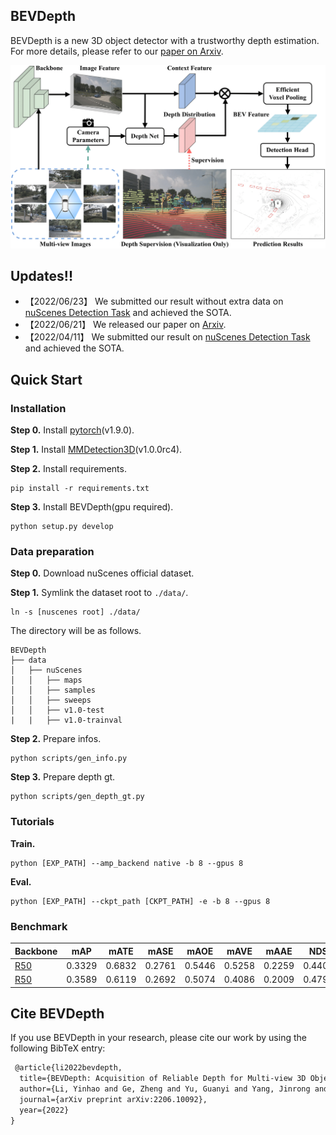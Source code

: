 ## BEVDepth
BEVDepth is a new 3D object detector with a trustworthy depth
estimation. For more details, please refer to our [paper on Arxiv](https://arxiv.org/abs/2206.10092).

<img src="assets/backbone.png" width="1000" >

## Updates!!
* 【2022/06/23】 We submitted our result without extra data on [nuScenes Detection Task](https://nuscenes.org/object-detection?externalData=all&mapData=all&modalities=Camera) and achieved the SOTA.
* 【2022/06/21】 We released our paper on [Arxiv](https://arxiv.org/abs/2206.10092).
* 【2022/04/11】 We submitted our result on [nuScenes Detection Task](https://nuscenes.org/object-detection?externalData=all&mapData=all&modalities=Camera) and achieved the SOTA.

## Quick Start
### Installation
**Step 0.** Install [pytorch](https://pytorch.org/)(v1.9.0).

**Step 1.** Install [MMDetection3D](https://github.com/open-mmlab/mmdetection3d)(v1.0.0rc4).

**Step 2.** Install requirements.
```shell
pip install -r requirements.txt
```
**Step 3.** Install BEVDepth(gpu required).
```shell
python setup.py develop
```

### Data preparation
**Step 0.** Download nuScenes official dataset.

**Step 1.** Symlink the dataset root to `./data/`.
```
ln -s [nuscenes root] ./data/
```
The directory will be as follows.
```
BEVDepth
├── data
│   ├── nuScenes
│   │   ├── maps
│   │   ├── samples
│   │   ├── sweeps
│   │   ├── v1.0-test
|   |   ├── v1.0-trainval
```
**Step 2.** Prepare infos.
```
python scripts/gen_info.py
```
**Step 3.** Prepare depth gt.
```
python scripts/gen_depth_gt.py
```

### Tutorials
**Train.**
```
python [EXP_PATH] --amp_backend native -b 8 --gpus 8
```
**Eval.**
```
python [EXP_PATH] --ckpt_path [CKPT_PATH] -e -b 8 --gpus 8
```

### Benchmark
|Backbone |mAP |mATE| mASE | mAOE |mAVE| mAAE | NDS | weights |
| ------ | :---:       |:---:     |:---:  | :---: | :----: | :----: | :----: | :----: |
|[R50](exps/bev_depth_lss_r50_256x704_128x128_24e_2key_ema.py)| 0.3329 |  0.6832     |0.2761 | 0.5446 | 0.5258 | 0.2259 | 0.4409 | [github](https://github.com/Megvii-BaseDetection/BEVDepth/releases/download/v0.1.0/bev_depth_lss_r50_256x704_128x128_24e_2key.pth)
|[R50](exps/bev_depth_lss_r50_256x704_128x128_20e_cbgs_2key_da_ema.py)| 0.3589 |  0.6119     |0.2692 | 0.5074 | 0.4086 | 0.2009 | 0.4797 | [github](https://github.com/Megvii-BaseDetection/BEVDepth/releases/download/v0.1.0/bev_depth_lss_r50_256x704_128x128_20e_cbgs_2key_da.pth) |

## Cite BEVDepth
If you use BEVDepth in your research, please cite our work by using the following BibTeX entry:

```latex
 @article{li2022bevdepth,
  title={BEVDepth: Acquisition of Reliable Depth for Multi-view 3D Object Detection},
  author={Li, Yinhao and Ge, Zheng and Yu, Guanyi and Yang, Jinrong and Wang, Zengran and Shi, Yukang and Sun, Jianjian and Li, Zeming},
  journal={arXiv preprint arXiv:2206.10092},
  year={2022}
}
```
